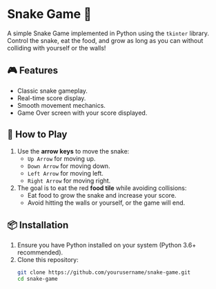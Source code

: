 
# Snake Game 🐍

A simple Snake Game implemented in Python using the `tkinter` library. Control the snake, eat the food, and grow as long as you can without colliding with yourself or the walls!

## 🎮 Features
- Classic snake gameplay.
- Real-time score display.
- Smooth movement mechanics.
- Game Over screen with your score displayed.

## 🚀 How to Play
1. Use the **arrow keys** to move the snake:
   - `Up Arrow` for moving up.
   - `Down Arrow` for moving down.
   - `Left Arrow` for moving left.
   - `Right Arrow` for moving right.
2. The goal is to eat the red **food tile** while avoiding collisions:
   - Eat food to grow the snake and increase your score.
   - Avoid hitting the walls or yourself, or the game will end.

## 📦 Installation
1. Ensure you have Python installed on your system (Python 3.6+ recommended).
2. Clone this repository:
   ```bash
   git clone https://github.com/yourusername/snake-game.git
   cd snake-game
